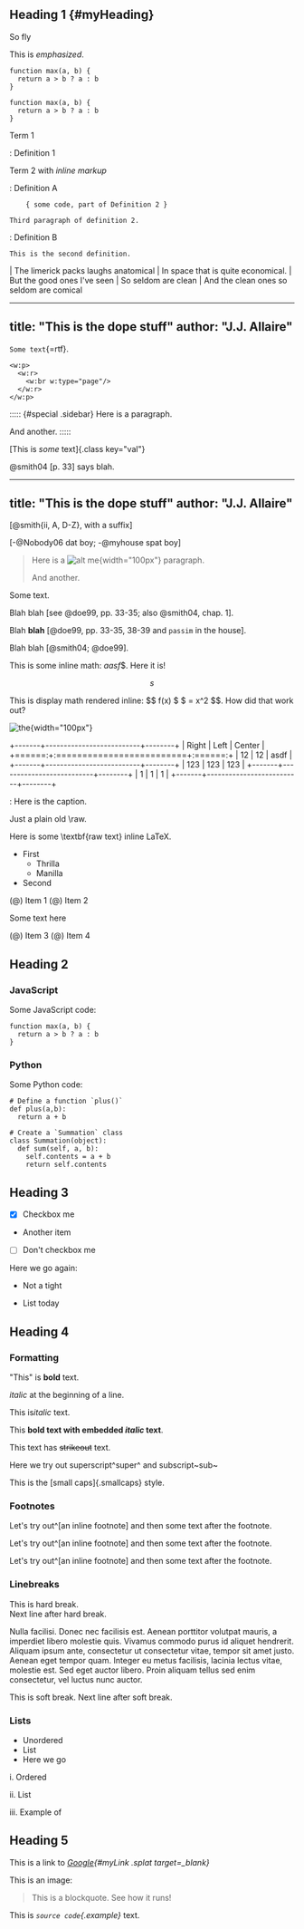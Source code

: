 ## Heading 1 {#myHeading}

<div>
So fly
</div>

This is <em>emphasized</em>.

```{r woozy, fig.width="4"}
function max(a, b) {
  return a > b ? a : b
}
```

```{r foobar}
function max(a, b) {
  return a > b ? a : b
}
```

Term 1

:   Definition 1

Term 2 with *inline markup*

:   Definition A

        { some code, part of Definition 2 }

    Third paragraph of definition 2.

:   Definition B

    This is the second definition.


| The limerick packs laughs anatomical
| In space that is quite economical.
|    But the good ones I've seen
|    So seldom are clean
| And the clean ones so seldom are comical

---
title: "This is the dope stuff"
author: "J.J. Allaire"
---

`Some text`{=rtf}.

```{=openxml}
<w:p>
  <w:r>
    <w:br w:type="page"/>
  </w:r>
</w:p>
```

::::: {#special .sidebar}
Here is a paragraph.

And another.
:::::

[This is *some* text]{.class key="val"}

@smith04 [p. 33] says blah.

---
title: "This is the dope stuff"
author: "J.J. Allaire"
---


[@smith{ii, A, D-Z}, with a suffix]

[-@Nobody06 dat boy; -@myhouse spat boy]

> Here is a ![alt me](/images/logo.png "title"){width="100px"} paragraph.
>
> And another.

Some text.

Blah blah [see @doe99, pp. 33-35; also @smith04, chap. 1].

Blah **blah** [@doe99, pp. 33-35, 38-39 and `passim` in the house].

Blah blah [@smith04; @doe99].

This is some inline math: $aasf$$. Here it is!

$$
s
$$

This is display math rendered inline: $$ f(x) $ \$ = x^2 $$. How did that work out?

![the](/images/logo.png "title"){width="100px"}

+-------+--------------------------+--------+
| Right | Left                     | Center |
+======:+:=========================+:======:+
| 12    | 12                       | asdf   |
+-------+--------------------------+--------+
| 123   | 123                      | 123    |
+-------+--------------------------+--------+
| 1     | 1                        | 1      |
+-------+--------------------------+--------+


: Here is the caption.

Just a plain old \raw.

Here is some \textbf{raw text} inline LaTeX.

-   First
    -   Thrilla
    -   Manilla
-   Second


(@) Item 1
(@) Item 2

Some text here

(@) Item 3
(@) Item 4


## Heading 2

### JavaScript

Some JavaScript code:

``` {.javascript data-foo=400}
function max(a, b) {
  return a > b ? a : b
}
```

### Python

Some Python code:

``` {.python}
# Define a function `plus()`
def plus(a,b):
  return a + b
  
# Create a `Summation` class
class Summation(object):
  def sum(self, a, b):
    self.contents = a + b
    return self.contents 
```

## Heading 3

- [x] Checkbox me

- Another item

- [ ] Don't checkbox me


Here we go again:

- Not a tight

- List today


## Heading 4

### Formatting

"This" is **bold** text. 

*italic* at the beginning of a line.

This is*italic* text.

This **bold text with embedded *italic* text**.

This text has ~~strikeout~~ text.

Here we try out superscript^super^ and subscript~sub~

This is the [small caps]{.smallcaps} style.

### Footnotes

Let's try out^[an inline footnote] and then some text after the footnote.

Let's try out^[an inline footnote] and then some text after the footnote.

Let's try out^[an inline footnote] and then some text after the footnote.

### Linebreaks

This is hard break.  
Next line after hard break.

Nulla facilisi. Donec nec facilisis est. Aenean porttitor volutpat mauris, a imperdiet libero molestie quis. Vivamus commodo purus id aliquet hendrerit. Aliquam ipsum ante, consectetur ut consectetur vitae, tempor sit amet justo. Aenean eget tempor quam. Integer eu metus facilisis, lacinia lectus vitae, molestie est. Sed eget auctor libero. Proin aliquam tellus sed enim consectetur, vel luctus nunc auctor.

This is soft break.
Next line after soft break.

### Lists

- Unordered
- List
- Here we go

i. Ordered

ii. List

iii. Example of

## Heading 5

This is a link to *[Google](https://www.google.com){#myLink .splat target=_blank}*

This is an image:


> This is a blockquote. See how it runs!

This is *`source code`{.example}* text.



